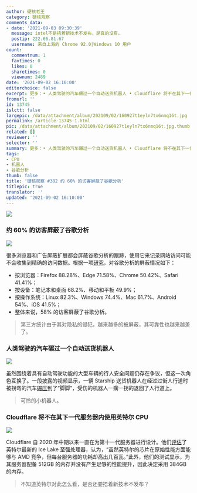 ```yaml
---
author: 硬核老王
category: 硬核观察
comments_data:
- date: '2021-09-03 09:30:39'
  message: intel不是捂着新技术不发布，是真的没有。
  postip: 222.66.81.67
  username: 来自上海的 Chrome 92.0|Windows 10 用户
count:
  commentnum: 1
  favtimes: 0
  likes: 0
  sharetimes: 0
  viewnum: 2489
date: '2021-09-02 16:10:00'
editorchoice: false
excerpt: 更多：• 人类驾驶的汽车碾过一个自动送货机器人 • Cloudflare 将不在其下一代服务器内使用英特尔 CPU
fromurl: ''
id: 13745
islctt: false
largepic: /data/attachment/album/202109/02/160927t1eyln7tx6nmq16t.jpg
permalink: /article-13745-1.html
pic: /data/attachment/album/202109/02/160927t1eyln7tx6nmq16t.jpg.thumb.jpg
related: []
reviewer: ''
selector: ''
summary: 更多：• 人类驾驶的汽车碾过一个自动送货机器人 • Cloudflare 将不在其下一代服务器内使用英特尔 CPU
tags:
- CPU
- 机器人
- 谷歌分析
thumb: false
title: '硬核观察 #382 约 60% 的访客屏蔽了谷歌分析'
titlepic: true
translator: ''
updated: '2021-09-02 16:10:00'
---
```


![](/data/attachment/album/202109/02/160927t1eyln7tx6nmq16t.jpg)


### 约 60% 的访客屏蔽了谷歌分析


![](/data/attachment/album/202109/02/160935rdynh30ff6h3ljnj.jpg)


很多浏览器和广告屏蔽扩展都会屏蔽谷歌分析的跟踪，使用它来记录网站访问可能不会收集到精确的访问数据。根据一项[研究](https://plausible.io/blog/google-analytics-adblockers-missing-data)，对谷歌分析的屏蔽情况如下：


* 按浏览器：Firefox 88.28%、Edge 71.58%、Chrome 50.42%、Safari 41.41%；
* 按设备：笔记本和桌面 68.2%、移动和平板 49.9%；
* 按操作系统：Linux 82.3%、Windows 74.4%、Mac 61.7%、Android 54%、iOS 41.5%；
* 整体来说，58% 的访客屏蔽了谷歌分析。



> 
> 第三方统计由于其对隐私的侵犯，越来越多的被屏蔽，其可靠性也越来越差了。
> 
> 
> 


### 人类驾驶的汽车碾过一个自动送货机器人


![](/data/attachment/album/202109/02/161003ytn76pssni9s9k44.jpg)


虽然围绕着具有自动驾驶功能的大型车辆的行人安全问题仍存在争议，但这一次角色互换了。一段披露的视频显示，一辆 Starship 送货机器人在经过过街人行道时被拐弯的汽车[碾压](https://www.theverge.com/2021/9/1/22652980/starship-delivery-robot-kentucky-car-accident)到了“脚脚”，受伤的机器人一瘸一拐的退回了人行道上。



> 
> 可怜的小机器人。
> 
> 
> 


### Cloudflare 将不在其下一代服务器内使用英特尔 CPU


![](/data/attachment/album/202109/02/161027vsxq84med8xbsbm8.jpg)


Cloudflare 自 2020 年中期以来一直在为第十一代服务器进行设计。他们[评估](https://www.theregister.com/2021/09/01/cloudflare_picks_amd_again/)了英特尔最新的 Ice Lake 至强处理器，认为，“虽然英特尔的芯片在原始性能方面能够与 AMD 竞争，但每台服务器的功耗却高出几百瓦。”此外，他们的测试显示，为其服务器配备 512GB 的内存并没有产生足够的性能提升，因此决定采用 384GB 的内存。



> 
> 不知道英特尔对此怎么看，是否还要捂着新技术不发布？
> 
> 
>